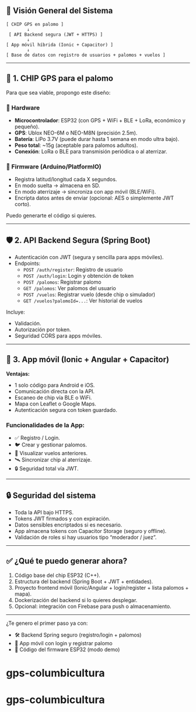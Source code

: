## 🧩 Visión General del Sistema

```
[ CHIP GPS en palomo ]
        ↓
 [ API Backend segura (JWT + HTTPS) ]
        ↓
[ App móvil híbrida (Ionic + Capacitor) ]
        ↓
[ Base de datos con registro de usuarios + palomos + vuelos ]
```

---

## 🐤 1. CHIP GPS para el palomo

Para que sea viable, propongo este diseño:

### 🔩 Hardware
- **Microcontrolador**: ESP32 (con GPS + WiFi + BLE + LoRa, económico y pequeño).
- **GPS**: Ublox NEO-6M o NEO-M8N (precisión 2.5m).
- **Batería**: LiPo 3.7V (puede durar hasta 1 semana en modo ultra bajo).
- **Peso total**: ~15g (aceptable para palomos adultos).
- **Conexión**: LoRa o BLE para transmisión periódica o al aterrizar.

### 🧠 Firmware (Arduino/PlatformIO)
- Registra latitud/longitud cada X segundos.
- En modo suelta → almacena en SD.
- En modo aterrizaje → sincroniza con app móvil (BLE/WiFi).
- Encripta datos antes de enviar (opcional: AES o simplemente JWT corto).

Puedo generarte el código si quieres.

---

## 🛡 2. API Backend Segura (Spring Boot)

- Autenticación con JWT (segura y sencilla para apps móviles).
- Endpoints:
  - `POST /auth/register`: Registro de usuario
  - `POST /auth/login`: Login y obtención de token
  - `POST /palomos`: Registrar palomo
  - `GET /palomos`: Ver palomos del usuario
  - `POST /vuelos`: Registrar vuelo (desde chip o simulador)
  - `GET /vuelos?palomoId=...`: Ver historial de vuelos

Incluye:
- Validación.
- Autorización por token.
- Seguridad CORS para apps móviles.

---

## 📱 3. App móvil (Ionic + Angular + Capacitor)

**Ventajas:**
- 1 solo código para Android e iOS.
- Comunicación directa con la API.
- Escaneo de chip vía BLE o WiFi.
- Mapa con Leaflet o Google Maps.
- Autenticación segura con token guardado.

### Funcionalidades de la App:
- ✅ Registro / Login.
- 🐦 Crear y gestionar palomos.
- 📍 Visualizar vuelos anteriores.
- 🛰 Sincronizar chip al aterrizaje.
- 🔒 Seguridad total vía JWT.

---

## 🔒 Seguridad del sistema

- Toda la API bajo HTTPS.
- Tokens JWT firmados y con expiración.
- Datos sensibles encriptados si es necesario.
- App almacena tokens con Capacitor Storage (seguro y offline).
- Validación de roles si hay usuarios tipo “moderador / juez”.

---

## ✅ ¿Qué te puedo generar ahora?

1. Código base del chip ESP32 (C++).
2. Estructura del backend (Spring Boot + JWT + entidades).
3. Proyecto frontend móvil (Ionic/Angular + login/register + lista palomos + mapa).
4. Dockerización del backend si lo quieres desplegar.
5. Opcional: integración con Firebase para push o almacenamiento.

---

¿Te genero el primer paso ya con:

- 🛠️ Backend Spring seguro (registro/login + palomos)
- 📱 App móvil con login y registrar palomo
- 🔌 Código del firmware ESP32 (modo demo)
# gps-columbicultura
# gps-columbicultura
